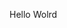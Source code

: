 Hello Wolrd








































































































































































































































































































































































































































































































































































































































































































































































































































































































































































































































































































































































































































































































































































































































































































































































































































































































































































































































































































































































































































































































































































































































































































































































































































































































































































































































































































































































































































































































































































































































































































































































































































































































































































































